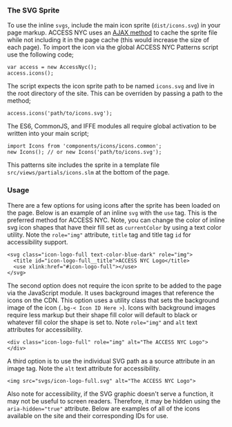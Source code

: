 ### The SVG Sprite

To use the inline `svgs`, include the main icon sprite (`dist/icons.svg`) in your page markup. ACCESS NYC uses an [AJAX method](https://css-tricks.com/ajaxing-svg-sprite/) to cache the sprite file while not including it in the page cache (this would increase the size of each page). To import the icon via the global ACCESS NYC Patterns script use the following code;

    var access = new AccessNyc();
    access.icons();

The script expects the icon sprite path to be named `icons.svg` and live in the root directory of the site. This can be overriden by passing a path to the method;

    access.icons('path/to/icons.svg');

The ES6, CommonJS, and IFFE modules all require global activation to be written into your main script;

    import Icons from 'components/icons/icons.common';
    new Icons(); // or new Icons('path/to/icons.svg');

This patterns site includes the sprite in a template file `src/views/partials/icons.slm` at the bottom of the page.

### Usage

There are a few options for using icons after the sprite has been loaded on the page. Below is an example of an inline `svg` with the `use` tag. This is the preferred method for ACCESS NYC. Note, you can change the color of inline svg icon shapes that have their fill set as `currentColor` by using a text color utility. Note the `role="img"` attribute, `title` tag and title tag `id` for accessibility support.

    <svg class="icon-logo-full text-color-blue-dark" role="img">
      <title id="icon-logo-full__title">ACCESS NYC Logo</title>
      <use xlink:href="#icon-logo-full"></use>
    </svg>

The second option does not require the icon sprite to be added to the page via the JavaScript module. It uses background images that reference the icons on the CDN. This option uses a utility class that sets the background image of the icon (`.bg-< Icon ID Here >`). Icons with background images require less markup but their shape fill color will default to black or whatever fill color the shape is set to. Note `role="img"` and `alt` text attributes for accessibility.

    <div class="icon-logo-full" role="img" alt="The ACCESS NYC Logo"></div>

A third option is to use the individual SVG path as a source attribute in an image tag. Note the `alt` text attribute for accessibility.

    <img src="svgs/icon-logo-full.svg" alt="The ACCESS NYC Logo">

Also note for accessibility, if the SVG graphic doesn't serve a function, it may not be useful to screen readers. Therefore, it may be hidden using the `aria-hidden="true"` attribute. Below are examples of all of the icons available on the site and their corresponding IDs for use.
